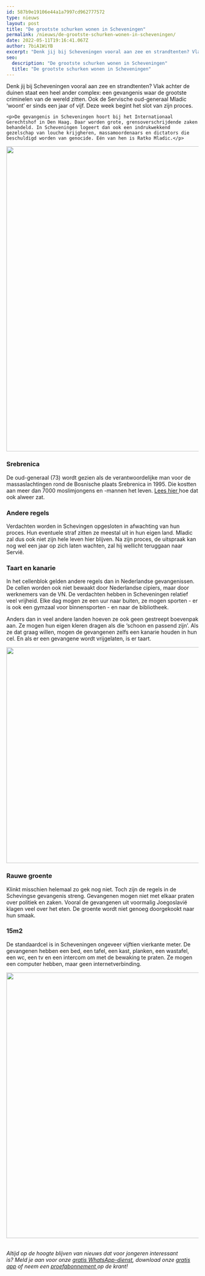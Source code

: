```yaml
---
id: 587b9e19106e44a1a7997cd962777572
type: nieuws
layout: post
title: "De grootste schurken wonen in Scheveningen"
permalink: /nieuws/de-grootste-schurken-wonen-in-scheveningen/
date: 2022-05-11T19:16:41.067Z
author: 7biA1WiYB
excerpt: "Denk jij bij Scheveningen vooral aan zee en strandtenten? Vlak achter de duinen staat een heel ander complex: een gevangenis waar de grootste criminelen van de wereld zitten. Ook de Servische oud-generaal Mladic ‘woont’ er sinds een jaar of vijf. Deze week begint het slot van zijn proces.  "
seo:
  description: "De grootste schurken wonen in Scheveningen"
  title: "De grootste schurken wonen in Scheveningen"
---
```

Denk jij bij Scheveningen vooral aan zee en strandtenten? Vlak achter de duinen staat een heel ander complex: een gevangenis waar de grootste criminelen van de wereld zitten. Ook de Servische oud-generaal Mladic ‘woont’ er sinds een jaar of vijf. Deze week begint het slot van zijn proces.  

    <p>De gevangenis in Scheveningen hoort bij het Internationaal Gerechtshof in Den Haag. Daar worden grote, grensoverschrijdende zaken behandeld. In Scheveningen logeert dan ook een indrukwekkend gezelschap van louche krijgheren, massamoordenaars en dictators die beschuldigd worden van genocide. Eén van hen is Ratko Mladic.</p>
<p><div class="media media-element-container media-default"><div id="file-256369" class="file file-image file-image-jpeg">

        
  
  <div class="content">
    <img title="Beeld: ANP" height="798" width="1432" class="media-element file-default" src="https://original.sevendays.nl/sites/default/files/ANP-15773082.jpg" alt="">  </div>

  
</div>
</div>
<h3><strong>Srebrenica</strong></h3>
<p>De oud-generaal (73) wordt gezien als de verantwoordelijke man voor de massaslachtingen rond de Bosnische plaats Srebrenica in 1995. Die kostten aan meer dan 7000 moslimjongens en -mannen het leven. <a href="https://original.sevendays.nl/nieuws/wat-gebeurde-er-20-jaar-geleden-srebrenica">Lees hier </a>hoe dat ook alweer zat.</p>
<h3>Andere regels</h3>
<p>Verdachten worden in Schevingen opgesloten in afwachting van hun proces. Hun eventuele straf zitten ze meestal uit in hun eigen land. Mladic zal dus ook niet zijn hele leven hier blijven. Na zijn proces, de uitspraak kan nog wel een jaar op zich laten wachten, zal hij wellicht teruggaan naar Servië.</p>
<h3>Taart en kanarie</h3>
<p>In het cellenblok gelden andere regels dan in Nederlandse gevangenissen. De cellen worden ook niet bewaakt door Nederlandse cipiers, maar door werknemers van de VN. De verdachten hebben in Scheveningen relatief veel vrijheid. Elke dag mogen ze een uur naar buiten, ze mogen sporten - er is ook een gymzaal voor binnensporten - en naar de bibliotheek.</p>
<p>Anders dan in veel andere landen hoeven ze ook geen gestreept boevenpak aan. Ze mogen hun eigen kleren dragen als die ‘schoon en passend zijn’. Als ze dat graag willen, mogen de gevangenen zelfs een kanarie houden in hun cel. En als er een gevangene wordt vrijgelaten, is er taart.</p>
<p><div class="media media-element-container media-default"><div id="file-256367" class="file file-image file-image-jpeg">

        
  
  <div class="content">
    <img height="372" width="560" style="width: 851px; height: 565px;" class="media-element file-default" src="https://original.sevendays.nl/sites/default/files/ANP-29278911.jpg" alt="">  </div>

  
</div>
</div>
<h3>Rauwe groente<strong> </strong></h3>
<p>Klinkt misschien helemaal zo gek nog niet. Toch zijn de regels in de Schevingse gevangenis streng. Gevangenen mogen niet met elkaar praten over politiek en zaken. Vooral de gevangenen uit voormalig Joegoslavië klagen veel over het eten. De groente wordt niet genoeg doorgekookt naar hun smaak.</p>
<h3>15m2 </h3>
<p>De standaardcel is in Scheveningen ongeveer vijftien vierkante meter. De gevangenen hebben een bed, een tafel, een kast, planken, een wastafel, een wc, een tv en een intercom om met de bewaking te praten. Ze mogen een computer hebben, maar geen internetverbinding.</p>
<p><div class="media media-element-container media-default"><div id="file-256368" class="file file-image file-image-jpeg">

        
  
  <div class="content">
    <img height="695" width="560" style="font-size: 13.008px;" class="media-element file-default" src="https://original.sevendays.nl/sites/default/files/VN-cel-Mladic.jpg" alt="">  </div>

  
</div>
</div>​
<p><em>Altijd op de hoogte blijven van nieuws dat voor jongeren interessant is? Meld je aan voor onze </em><a href="https://original.sevendays.nl/whatsapp"><em>gratis WhatsApp-dienst</em></a><em>, download onze </em><a href="https://original.sevendays.nl/app"><em>gratis app</em></a><em> of neem een </em><a href="https://abonneren.sevendays.nl/abonneren/abonnementen/ae/artikel"><em>proefabonnement </em></a><em>op de krant!</em></p>  
